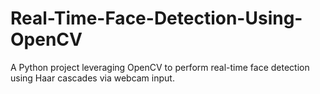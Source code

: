 # Real-Time-Face-Detection-Using-OpenCV
A Python project leveraging OpenCV to perform real-time face detection using Haar cascades via webcam input.
